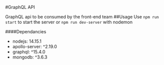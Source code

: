 #GraphQL API

GraphQL api to be consumed by the front-end team
##Usage
Use `npm run start` to start the server or `npm run dev-server` with nodemon 

####Dependancies
* nodejs: 14.15.1
* apollo-server: ^2.19.0
* graphql: ^15.4.0
* mongodb: ^3.6.3